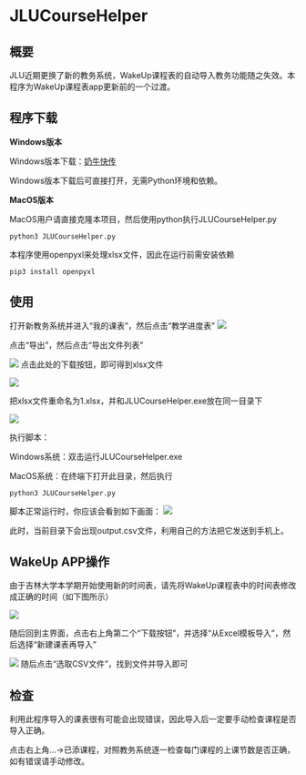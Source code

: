 # JLUCourseHelper
## 概要
JLU近期更换了新的教务系统，WakeUp课程表的自动导入教务功能随之失效。本程序为WakeUp课程表app更新前的一个过渡。

## 程序下载
**Windows版本**

Windows版本下载：[奶牛快传](https://cowtransfer.com/s/31d435c1665b47)

Windows版本下载后可直接打开，无需Python环境和依赖。

**MacOS版本**

MacOS用户请直接克隆本项目，然后使用python执行JLUCourseHelper.py

```
python3 JLUCourseHelper.py
```
本程序使用openpyxl来处理xlsx文件，因此在运行前需安装依赖
```
pip3 install openpyxl
```

## 使用

打开新教务系统并进入“我的课表”，然后点击“教学进度表”
![](https://tva1.sinaimg.cn/large/e6c9d24egy1h4x6gyf29aj217i0t8dm6.jpg)

点击“导出”，然后点击“导出文件列表”

![](https://tva1.sinaimg.cn/large/e6c9d24egy1h4x6gyr0laj210o0u0jvw.jpg)
点击此处的下载按钮，即可得到xlsx文件

![](https://tva1.sinaimg.cn/large/e6c9d24egy1h4x6gy49vuj20py08qaam.jpg)

把xlsx文件重命名为1.xlsx，并和JLUCourseHelper.exe放在同一目录下

![](https://tva1.sinaimg.cn/large/e6c9d24egy1h4x6gxwmw1j21ir0u0goy.jpg)

执行脚本：

Windows系统：双击运行JLUCourseHelper.exe

MacOS系统：在终端下打开此目录，然后执行
```
python3 JLUCourseHelper.py
```
脚本正常运行时，你应该会看到如下画面：
![](https://tva1.sinaimg.cn/large/e6c9d24egy1h4x6gxhcwrj21j40twaj4.jpg)

此时，当前目录下会出现output.csv文件，利用自己的方法把它发送到手机上。

## WakeUp APP操作

由于吉林大学本学期开始使用新的时间表，请先将WakeUp课程表中的时间表修改成正确的时间（如下图所示）

![](https://tva1.sinaimg.cn/large/e6c9d24egy1h4x6h90orsj20u0140q4t.jpg)

随后回到主界面，点击右上角第二个“下载按钮”，并选择“从Excel模板导入”，然后选择“新建课表再导入”

![](https://tva1.sinaimg.cn/large/e6c9d24egy1h4x6h9dxzgj20u01sxte2.jpg)
随后点击“选取CSV文件”，找到文件并导入即可

## 检查
利用此程序导入的课表很有可能会出现错误，因此导入后一定要手动检查课程是否导入正确。

点击右上角...->已添课程，对照教务系统逐一检查每门课程的上课节数是否正确，如有错误请手动修改。
